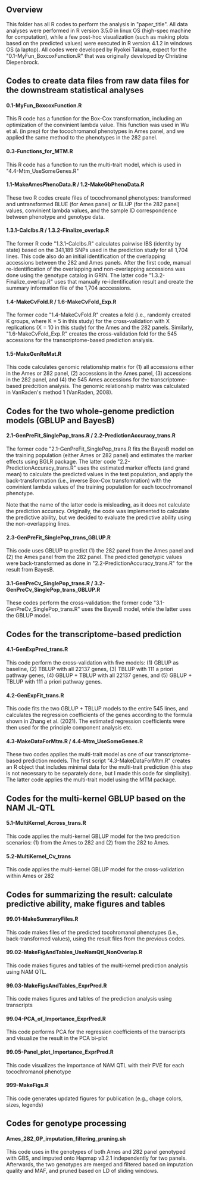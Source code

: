 ## Overview 
This folder has all R codes to perform the analysis in "paper_title". All data analyses were performed in R version 3.5.0 in linux OS (high-spec machine for computation), while a few post-hoc visualization (such as making plots based on the predicted values) were executed in R version 4.1.2 in windows OS (a laptop). All codes were developed by Ryokei Takana, expect for the "0.1-MyFun_BoxcoxFunction.R" that was originally developed by Christine Diepenbrock. 

## Codes to create data files from raw data files for the downstream statistical analyses
#### 0.1-MyFun_BoxcoxFunction.R
This R code has a function for the Box-Cox transformation, including an optimization of the convinient lambda value. This function was used in Wu et al. (in prep) for the tocochromanol phenotypes in Ames panel, and we applied the same method to the phenotypes in the 282 panel.

#### 0.3-Functions_for_MTM.R
This R code has a function to run the multi-trait model, which is used in "4.4-Mtm_UseSomeGenes.R"

#### 1.1-MakeAmesPhenoData.R / 1.2-MakeGbPhenoData.R
These two R codes create files of tocochromanol phenotypes: transformed and untransformed BLUE (for Ames panel) or BLUP (for the 282 panel) values, convinient lambda values, and the sample ID correspondence between phenotype and genotype data.

#### 1.3.1-CalcIbs.R / 1.3.2-Finalize_overlap.R
The former R code "1.3.1-CalcIbs.R" calculates pairwise IBS (identity by state) based on the 341,189 SNPs used in the prediction study for all 1,704 lines. This code also do an initial identification of the overlapping accessions between the 282 and Ames panels. After the first code, manual re-identification of the overlapping and non-overlapping accessions was done using the genotype catalog in GRIN. The latter code "1.3.2-Finalize_overlap.R" uses that manually re-identification result and create the summary information file of the 1,704 acccessions.

#### 1.4-MakeCvFold.R / 1.6-MakeCvFold_Exp.R
The former code "1.4-MakeCvFold.R" creates a fold (i.e., randomly created K groups, where K = 5 in this study) for the cross-validation with X replications (X = 10 in this study) for the Ames and the 282 panels. Similarly, "1.6-MakeCvFold_Exp.R" creates the cross-validation fold for the 545 accessions for the transcriptome-based prediction analysis.

#### 1.5-MakeGenReMat.R
This code calculates genomic relationship matrix for (1) all accessions either in the Ames or 282 panel, (2) accessions in the Ames panel, (3) accessions in the 282 panel, and (4) the 545 Ames accessions for the transcriptome-based predcition analysis. The genomic relationship matrix was calculated in VanRaden's method 1 (VanRaden, 2008).


## Codes for the two whole-genome prediction models (GBLUP and BayesB)
#### 2.1-GenPreFit_SinglePop_trans.R / 2.2-PredictionAccuracy_trans.R
The former code "2.1-GenPreFit_SinglePop_trans.R fits the BayesB model on the training population (either Ames or 282 panel) and estimates the marker effects using BGLR package. The latter code "2.2-PredictionAccuracy_trans.R" uses the estimated marker effects (and grand mean) to calculate the predicted values in the test population, and apply the back-transformation (i.e., inverse Box-Cox transfomration) with the convinient lambda values of the training population for each tocochromanol phenotype.

Note that the name of the latter code is misleading, as it does not calculate the prediction accuracy. Originally, the code was implemented to calculate the predictive ability, but we decided to evaluate the predictive ability using the non-overlapping lines.

#### 2.3-GenPreFit_SinglePop_trans_GBLUP.R
This code uses GBLUP to predict (1) the 282 panel from the Ames panel and (2) the Ames panel from the 282 panel. The predicted genotypic values were back-transformed as done in "2.2-PredictionAccuracy_trans.R" for the result from BayesB.

#### 3.1-GenPreCv_SinglePop_trans.R / 3.2-GenPreCv_SinglePop_trans_GBLUP.R
These codes perform the cross-validation: the former code "3.1-GenPreCv_SinglePop_trans.R" uses the BayesB model, while the latter uses the GBLUP model.


## Codes for the transcriptome-based prediction
#### 4.1-GenExpPred_trans.R
This code perform the cross-validation with five models: (1) GBLUP as baseline, (2) TBLUP with all 22137 genes, (3) TBLUP with 111 a priori pathway genes, (4) GBLUP + TBLUP with all 22137 genes, and (5) GBLUP + TBLUP with 111 a priori pathway genes. 

#### 4.2-GenExpFit_trans.R
This code fits the two GBLUP + TBLUP models to the entire 545 lines, and calculates the regression coefficients of the genes according to the formula shown in Zhang et al. (2021). The estimated regression coefficients were then used for the principle component analysis etc.

#### 4.3-MakeDataForMtm.R / 4.4-Mtm_UseSomeGenes.R
These two codes applies the multi-trait model as one of our transcriptome-based prediction models. The first script "4.3-MakeDataForMtm.R" creates an R object that includes minimal data for the multi-trait prediction (this step is not necessary to be separately done, but I made this code for simplisity). The latter code applies the multi-trait model using the MTM package.


## Codes for the multi-kernel GBLUP based on the NAM JL-QTL
#### 5.1-MultiKernel_Across_trans.R
This code applies the multi-kernel GBLUP model for the two predcition scenarios: (1) from the Ames to 282 and (2) from the 282 to Ames. 

#### 5.2-MultiKernel_Cv_trans
This code applies the multi-kernel GBLUP model for the cross-validation within Ames or 282


## Codes for summarizing the result: calculate predictive ability, make figures and tables
#### 99.01-MakeSummaryFiles.R
This code makes files of the predicted tocohromanol phenotypes (i.e., back-transformed values), using the result files from the previous codes. 

#### 99.02-MakeFigAndTables_UseNamQtl_NonOverlap.R
This code makes figures and tables of the multi-kernel prediction analysis using NAM QTL.

#### 99.03-MakeFigsAndTables_ExprPred.R
This code makes figures and tables of the prediction analysis using transcripts

#### 99.04-PCA_of_Importance_ExprPred.R
This code performs PCA for the regression coefficients of the transcripts and visualize the result in the PCA bi-plot

#### 99.05-Panel_plot_Importance_ExprPred.R
This code visualizes the importance of NAM QTL with their PVE for each tocochromanol phenotype

#### 999-MakeFigs.R
This code generates updated figures for publication (e.g., chage colors, sizes, legends)

## Codes for genotype processing
#### Ames_282_GP_imputation_filtering_pruning.sh
This code uses in the genotypes of both Ames and 282 panel genotyped with GBS, and imputed onto Hapmap v3.2.1 independently for two panels. Afterwards, the two genotypes are merged and filtered based on imputation quality and MAF, and pruned based on LD of sliding windows.








